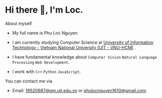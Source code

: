 # Hi there :wave:, I'm Loc.

About myself
- My full name is Phu Loc Nguyen.
- I am currently studying Computer Science at [University of Information Technology - Vietnam National University (UIT - VNU-HCM)](https://en.uit.edu.vn/overview-vnuhcm-university-information-technology)  .
- I have fundamental knowledge about ```Computer Vision``` ```Natural Language Processing``` ```Web Development```.

- I work with ```C++``` ```Python``` ```JavaScript```.

You can contact me via
- Email: 19520687@gm.uit.edu.vn or phulocnguyen1610@gmail.com.


